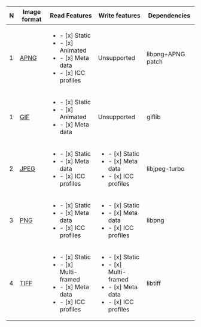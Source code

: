 | N  | Image format                                                | Read Features | Write features    | Dependencies      |
| -- | ----------------------------------------------------------- | ------------- | ----------------- | ----------------- |
| 1  | [APNG](https://wikipedia.org/wiki/APNG)                     | <ul><li> - [x] Static</li><li> - [x] Animated</li><li> - [x] Meta data</li><li> - [x] ICC profiles</li></ul>     | Unsupported                                                                                                      | libpng+APNG patch |
| 1  | [GIF](https://wikipedia.org/wiki/GIF)                       | <ul><li> - [x] Static</li><li> - [x] Animated</li><li> - [x] Meta data</li></ul>                                 | Unsupported                                                                                                      | giflib            |
| 2  | [JPEG](https://wikipedia.org/wiki/JPEG)                     | <ul><li> - [x] Static</li><li> - [x] Meta data</li><li> - [x] ICC profiles</li></ul>                             | <ul><li> - [x] Static</li><li> - [x] Meta data</li><li> - [x] ICC profiles</li></ul>                             | libjpeg-turbo     |
| 3  | [PNG](https://wikipedia.org/wiki/Portable_Network_Graphics) | <ul><li> - [x] Static</li><li> - [x] Meta data</li><li> - [x] ICC profiles</li></ul>                             | <ul><li> - [x] Static</li><li> - [x] Meta data</li><li> - [x] ICC profiles</li></ul>                             | libpng            |
| 4  | [TIFF](https://wikipedia.org/wiki/TIFF)                     | <ul><li> - [x] Static</li><li> - [x] Multi-framed</li><li> - [x] Meta data</li><li> - [x] ICC profiles</li></ul> | <ul><li> - [x] Static</li><li> - [x] Multi-framed</li><li> - [x] Meta data</li><li> - [x] ICC profiles</li></ul> | libtiff           |
